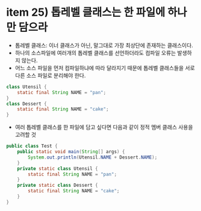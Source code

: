 # item 25) 톱레벨 클래스는 한 파일에 하나만 담으라

* 톱레벨 클래스: 이너 클래스가 아닌, 말그대로 가장 최상단에 존재하는 클래스이다.
* 하나의 소스파일에 여러개의 톱레벨 클래스를 선언하더라도 컴파일 오류는 발생하지 않는다.
* 어느 소스 파일을 먼저 컴파일하냐에 따라 달라지기 때문에 톱레벨 클래스들을 서로 다른 소스 파일로 분리해야 한다.

```java
class Utensil {
    static final String NAME = "pan";
}
class Dessert {
    static final String NAME = "cake";
}
```

* 여러 톱레벨 클래스를 한 파일에 담고 싶다면 다음과 같이 정적 멤버 클래스 사용을 고려할 것

```java
public class Test {
	public static void main(String[] args) {
		System.out.println(Utensil.NAME + Dessert.NAME);
	}
	private static class Utensil {
		static final String NAME = "pan";
	}
	private static class Dessert {
		static final String NAME = "cake";
	}
}
```
